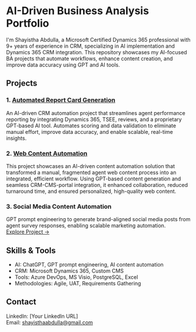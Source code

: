 # AI-Driven Business Analysis Portfolio

I'm Shayistha Abdulla, a Microsoft Certified Dynamics 365 professional with 9+ years of experience in CRM, specializing in AI implementation and Dynamics 365 CRM integration. This repository showcases my AI-focused BA projects that automate workflows, enhance content creation, and improve data accuracy using GPT and AI tools.

## Projects

### 1. [Automated Report Card Generation](https://github.com/shayisthaabdulla/Automated_Report_Card_AI-Integration/)  
An AI-driven CRM automation project that streamlines agent performance reporting by integrating Dynamics 365, TSEE, reviews, and a proprietary GPT-based AI tool. Automates scoring and data validation to eliminate manual effort, improve data accuracy, and enable scalable, real-time insights.  


### 2. [Web Content Automation](https://github.com/shayisthaabdulla/Web_Content_Automation_AI)
This project showcases an AI-driven content automation solution that transformed a manual, fragmented agent web content process into an integrated, efficient workflow. Using GPT-based content generation and seamless CRM-CMS-portal integration, it enhanced collaboration, reduced turnaround time, and ensured personalized, high-quality web content.

### 3. Social Media Content Automation  
GPT prompt engineering to generate brand-aligned social media posts from agent survey responses, enabling scalable marketing automation.  
[Explore Project →](./Social_Media_Content_Automation)

## Skills & Tools  
- AI: ChatGPT, GPT prompt engineering, AI content automation  
- CRM: Microsoft Dynamics 365, Custom CMS  
- Tools: Azure DevOps, MS Visio, PostgreSQL, Excel  
- Methodologies: Agile, UAT, Requirements Gathering  

## Contact  
LinkedIn: [Your LinkedIn URL]  
Email: shayisthaabdulla@gmail.com  

